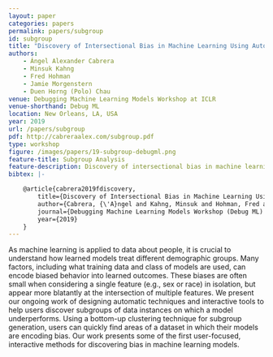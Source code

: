```yaml
---
layout: paper
categories: papers
permalink: papers/subgroup
id: subgroup
title: "Discovery of Intersectional Bias in Machine Learning Using Automatic Subgroup Generation"
authors: 
    - Ángel Alexander Cabrera
    - Minsuk Kahng
    - Fred Hohman
    - Jamie Morgenstern 
    - Duen Horng (Polo) Chau
venue: Debugging Machine Learning Models Workshop at ICLR
venue-shorthand: Debug ML
location: New Orleans, LA, USA
year: 2019
url: /papers/subgroup
pdf: http://cabreraalex.com/subgroup.pdf
type: workshop
figure: /images/papers/19-subgroup-debugml.png
feature-title: Subgroup Analysis
feature-description: Discovery of intersectional bias in machine learning using automatic subgroup generation
bibtex: |-

    @article{cabrera2019fdiscovery,
        title={Discovery of Intersectional Bias in Machine Learning Using Automatic Subgroup Generation},
        author={Cabrera, {\'A}ngel and Kahng, Minsuk and Hohman, Fred and Morgenstern, Jamie and Chau, Duen Horng},
        journal={Debugging Machine Learning Models Workshop (Debug ML) at ICLR},
        year={2019}
    }
---
```


As machine learning is applied to data about people, it is crucial to understand how learned models treat different demographic groups.
Many factors, including what training data and class of models are used, can encode biased behavior into learned outcomes.
These biases are often small when considering a single feature (e.g., sex or race) in isolation, but appear more blatantly at the intersection of multiple features.
We present our ongoing work of designing automatic techniques and interactive tools to help users discover subgroups of data instances on which a model underperforms.
Using a bottom-up clustering technique for subgroup generation, users can quickly find areas of a dataset in which their models are encoding bias.
Our work presents some of the first user-focused, interactive methods for discovering bias in machine learning models.
